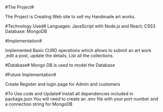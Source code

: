 #The Project#

The Project is Creating Web site to sell my Handmade art works.

#Technology Used#
Languages: JavaScript with Node.js and React; CSS3 Database: MongoDB

#Implementation#

Implemented Basic CURD operations which allows to submit an art work ,edit a post, update the details, List all the collections.

#Database#
Mongo DB is used to model the Database

#Future Implementation#

Create Register and login page for Admin and customers






#To Use code and Update#
Install all dependencies included in package.json
You will need to create an .env file with your port number and a connection string for MongoDB